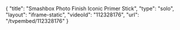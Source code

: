 {
    "title": "Smashbox Photo Finish Iconic Primer Stick",
    "type": "solo",
    "layout": "iframe-static",
    "videoId": "112328176",
    "url": "\/tvpembed\/112328176"
}